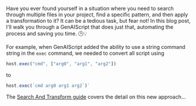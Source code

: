 
Have you ever found yourself in a situation where you need to search through multiple files in your project, find a specific pattern, and then apply a transformation to it? It can be a tedious task, but fear not! In this blog post, I'll walk you through a GenAIScript that does just that, automating the process and saving you time. 🕒💡

For example, when GenAIScript added the ability to use a string command string in
the `exec` command, we needed to convert all script using

```js
host.exec("cmd", ["arg0", "arg1", "arg2"])
```

to

```js
host.exec(`cmd arg0 arg1 arg2`)`
```

The [Search And Transform guide](/genaiscript/guides/search-and-transform) covers the detail on this new approach...
